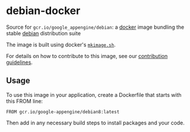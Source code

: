 debian-docker
=============

Source for `gcr.io/google_appengine/debian`:
a [docker](https://docker.io) image bundling the stable [debian](https://www.debian.org) distribution suite

The image is built using docker's [`mkimage.sh`](https://github.com/docker/docker/blob/master/contrib/mkimage.sh).

For details on how to contribute to this image, see our [contribution guidelines](CONTRIB.md).

## Usage

To use this image in your application, create a Dockerfile that starts with this FROM line:

```
FROM gcr.io/google-appengine/debian8:latest
```

Then add in any necessary build steps to install packages and your code.
